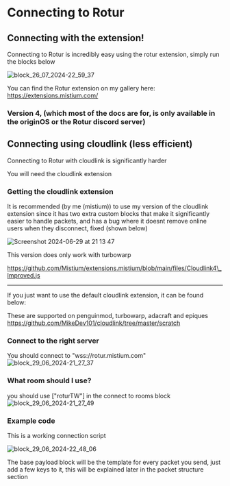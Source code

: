 # Connecting to Rotur

## Connecting with the extension!

Connecting to Rotur is incredibly easy using the rotur extension, simply run the blocks below

![block\_26\_07\_2024-22\_59\_37](https://github.com/user-attachments/assets/7056b35a-3f19-4ac9-8c26-942ce9e1492d)

You can find the Rotur extension on my gallery here: https://extensions.mistium.com/

### Version 4, (which most of the docs are for, is only available in the originOS or the Rotur discord server)

## Connecting using cloudlink (less efficient)

Connecting to Rotur with cloudlink is significantly harder

You will need the cloudlink extension

### Getting the cloudlink extension

It is recommended (by me (mistium)) to use my version of the cloudlink extension since it has two extra custom blocks that make it significantly easier to handle packets, and has a bug where it doesnt remove online users when they disconnect, fixed (shown below)

![Screenshot 2024-06-29 at 21 13 47](https://github.com/RoturTW/documentation/assets/92952823/ff4498fd-b75b-4ec5-ad1b-7ebb4dab81ca)

This version does only work with turbowarp

https://github.com/Mistium/extensions.mistium/blob/main/files/Cloudlink4\_Improved.js

***

If you just want to use the default cloudlink extension, it can be found below:

These are supported on penguinmod, turbowarp, adacraft and epiques https://github.com/MikeDev101/cloudlink/tree/master/scratch

### Connect to the right server

You should connect to "wss://rotur.mistium.com"\
![block\_29\_06\_2024-21\_27\_37](https://github.com/RoturTW/documentation/assets/92952823/1f5d4fdf-1ddb-4ecd-9b2d-35e6cfa0f611)

### What room should I use?

you should use \["roturTW"] in the connect to rooms block\
![block\_29\_06\_2024-21\_27\_49](https://github.com/RoturTW/documentation/assets/92952823/eea9f7d1-d657-4df5-84d1-8b3e07291a38)

### Example code

This is a working connection script

![block\_29\_06\_2024-22\_48\_06](https://github.com/RoturTW/documentation/assets/92952823/7975e06d-185a-4aa2-a163-b81d48d838cc)

The base payload block will be the template for every packet you send, just add a few keys to it, this will be explained later in the packet structure section
